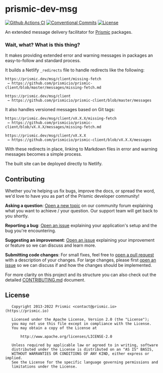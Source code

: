 # prismic-dev-msg

[![Github Actions CI][github-actions-ci-src]][github-actions-ci-href]
[![Conventional Commits][conventional-commits-src]][conventional-commits-href]
[![License][license-src]][license-href]

<!-- TODO: Replacing link to Prismic with [Prismic][prismic] is useful here -->

An extended message delivery facilitator for [Prismic][prismic] packages.

### Wait, what? What is this thing?

It makes providing extended error and warning messages in packages an easy-to-follow and standard process.

It builds a Netlify `_redirects` file to handle redirects like the following:

```
https://prismic.dev/msg/client/missing-fetch
 → https://github.com/prismicio/prismic-client/blob/master/messages/missing-fetch.md

https://prismic.dev/msg/client
 → https://github.com/prismicio/prismic-client/blob/master/messages
```

It also handles versioned messages based on Git tags:

```
https://prismic.dev/msg/client/vX.X.X/missing-fetch
 → https://github.com/prismicio/prismic-client/blob/vX.X.X/messages/missing-fetch.md

https://prismic.dev/msg/client/vX.X.X
 → https://github.com/prismicio/prismic-client/blob/vX.X.X/messages
```

With these redirects in place, linking to Markdown files in error and warning messages becomes a simple process.

The built site can be deployed directly to Netlify.

## Contributing

Whether you're helping us fix bugs, improve the docs, or spread the word, we'd love to have you as part of the Prismic developer community!

**Asking a question**: [Open a new topic][forum-question] on our community forum explaining what you want to achieve / your question. Our support team will get back to you shortly.

**Reporting a bug**: [Open an issue][repo-bug-report] explaining your application's setup and the bug you're encountering.

**Suggesting an improvement**: [Open an issue][repo-feature-request] explaining your improvement or feature so we can discuss and learn more.

**Submitting code changes**: For small fixes, feel free to [open a pull request][repo-pull-requests] with a description of your changes. For large changes, please first [open an issue][repo-feature-request] so we can discuss if and how the changes should be implemented.

For more clarity on this project and its structure you can also check out the detailed [CONTRIBUTING.md][contributing] document.

## License

```
   Copyright 2013-2022 Prismic <contact@prismic.io> (https://prismic.io)

   Licensed under the Apache License, Version 2.0 (the "License");
   you may not use this file except in compliance with the License.
   You may obtain a copy of the License at

       http://www.apache.org/licenses/LICENSE-2.0

   Unless required by applicable law or agreed to in writing, software
   distributed under the License is distributed on an "AS IS" BASIS,
   WITHOUT WARRANTIES OR CONDITIONS OF ANY KIND, either express or implied.
   See the License for the specific language governing permissions and
   limitations under the License.
```

<!-- Links -->

[prismic]: https://prismic.io

<!-- TODO: Replace link with a more useful one if available -->

[prismic-docs]: https://prismic.io/docs
[changelog]: ./CHANGELOG.md
[contributing]: ./CONTRIBUTING.md

<!-- TODO: Replace link with a more useful one if available -->

[forum-question]: https://community.prismic.io
[repo-bug-report]: https://github.com/prismicio/prismic-dev-msg/issues/new?assignees=&labels=bug&template=bug_report.md&title=
[repo-feature-request]: https://github.com/prismicio/prismic-dev-msg/issues/new?assignees=&labels=enhancement&template=feature_request.md&title=
[repo-pull-requests]: https://github.com/prismicio/prismic-dev-msg/pulls

<!-- Badges -->

[github-actions-ci-src]: https://github.com/prismicio/prismic-dev-msg/workflows/ci/badge.svg
[github-actions-ci-href]: https://github.com/prismicio/prismic-dev-msg/actions?query=workflow%3Aci
[conventional-commits-src]: https://img.shields.io/badge/Conventional%20Commits-1.0.0-yellow.svg
[conventional-commits-href]: https://conventionalcommits.org
[license-src]: https://img.shields.io/badge/license-Apache--2.0-green
[license-href]: https://github.com/prismicio/prismic-dev-msg
